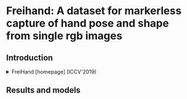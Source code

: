 # Freihand: A dataset for markerless capture of hand pose and shape from single rgb images

## Introduction

<!-- [DATASET] -->

<details>
<summary>FreiHand [homepage] (ICCV'2019)</summary>

```bibtex
@inproceedings{zimmermann2019freihand,
  title={Freihand: A dataset for markerless capture of hand pose and shape from single rgb images},
  author={Zimmermann, Christian and Ceylan, Duygu and Yang, Jimei and Russell, Bryan and Argus, Max and Brox, Thomas},
  booktitle={Proceedings of the IEEE International Conference on Computer Vision},
  pages={813--822},
  year={2019}
}
```

</details>

## Results and models
